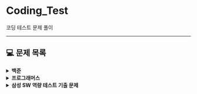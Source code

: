 # Coding_Test
코딩 테스트 문제 풀이

---
## **💻 문제 목록**

<details markdown="1">
<summary><strong>백준</strong></summary>

|번호|제목|URL|소스코드|
|:---:|:---:|:---:|:---:|
| | | | |
</details>

<details markdown="1">
<summary><strong>프로그래머스</strong></summary>

|번호|제목|URL|소스코드|
|:---:|:---:|:---:|:---:|
| | | | |
</details>

<details markdown="1">
<summary><strong>삼성 SW 역량 테스트 기출 문제</strong></summary>

|번호|제목|URL|소스코드|
|:---:|:---:|:---:|:---:|
| | | | |
</details>